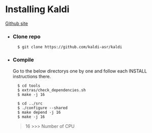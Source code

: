 # Installing Kaldi

[Github site](https://github.com/kaldi-asr/kaldi/blob/master/INSTALL)

- ### Clone repo

        $ git clone https://github.com/kaldi-asr/kaldi

- ### Compile

     Go to the below directorys one by one and follow each INSTALL instructions there.

        $ cd tools
        $ extras/check_dependencies.sh
        $ make -j 16

        $ cd ../src
        $ ./configure --shared
        $ make depend -j 16
        $ make -j 16

    > 16 >>> Number of CPU

